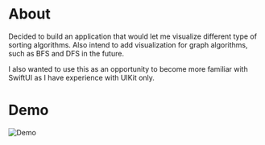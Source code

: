 # About
Decided to build an application that would let me visualize different type of
sorting algorithms. Also intend to add visualization for graph algorithms, such
as BFS and DFS in the future. 

I also wanted to use this as an opportunity to become more familiar with SwiftUI
as I have experience with UIKit only.

# Demo
![Demo](demo.gif)
